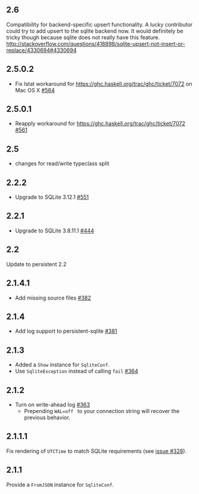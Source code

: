 ## 2.6

Compatibility for backend-specific upsert functionality.
A lucky contributor could try to add upsert to the sqlite backend now.
It would definitely be tricky though because sqlite does not really have this
feature.
http://stackoverflow.com/questions/418898/sqlite-upsert-not-insert-or-replace/4330694#4330694

## 2.5.0.2

* Fix lstat workaround for https://ghc.haskell.org/trac/ghc/ticket/7072 on Mac OS X [#564](https://github.com/yesodweb/persistent/pull/564)

## 2.5.0.1

* Reapply workaround for https://ghc.haskell.org/trac/ghc/ticket/7072 [#561](https://github.com/yesodweb/persistent/pull/561)

## 2.5

* changes for read/write typeclass split

## 2.2.2

* Upgrade to SQLite 3.12.1 [#551](https://github.com/yesodweb/persistent/issues/551)

## 2.2.1

* Upgrade to SQLite 3.8.11.1 [#444](https://github.com/yesodweb/persistent/pull/444)

## 2.2

Update to persistent 2.2

## 2.1.4.1

* Add missing source files [#382](https://github.com/yesodweb/persistent/issues/382)

## 2.1.4

* Add log support to persistent-sqlite [#381](https://github.com/yesodweb/persistent/pull/381)

## 2.1.3

* Added a `Show` instance for `SqliteConf`.
* Use `SqliteException` instead of calling `fail` [#364](https://github.com/yesodweb/persistent/issues/364)

## 2.1.2

* Turn on write-ahead log [#363](https://github.com/yesodweb/persistent/issues/363)
    * Prepending `WAL=off ` to your connection string will recover the previous behavior.

## 2.1.1.1

Fix rendering of `UTCTime` to match SQLite requirements (see [issue
#328](https://github.com/yesodweb/persistent/issues/328#issuecomment-65887577)).

## 2.1.1

Provide a `FromJSON` instance for `SqliteConf`.
